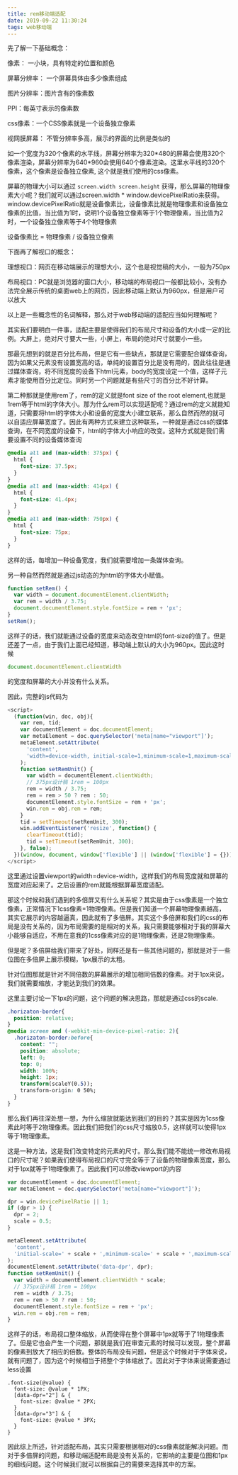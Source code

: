 ```yaml
---
title: rem移动端适配
date: 2019-09-22 11:30:24
tags: web移动端
---
```

先了解一下基础概念：

像素： 一小块，具有特定的位置和颜色

屏幕分辨率： 一个屏幕具体由多少像素组成

图片分辨率：图片含有的像素数

PPI：每英寸表示的像素数

css像素：一个CSS像素就是一个设备独立像素

视网膜屏幕： 不管分辨率多高，展示的界面的比例是类似的

如一个宽度为320个像素的水平线，屏幕分辨率为320\*480的屏幕会使用320个像素渲染，屏幕分辨率为640\*960会使用640个像素渲染。这里水平线的320个像素，这个像素是设备独立像素, 这个就是我们使用的css像素。

屏幕的物理大小可以通过 `screen.width screen.height` 获得，那么屏幕的物理像素大小呢？我们就可以通过screen.width \* window.devicePixelRatio来获得。window.devicePixelRatio就是设备像素比，设备像素比就是物理像素和设备独立像素的比值，当比值为1时，说明1个设备独立像素等于1个物理像素，当比值为2时，一个设备独立像素等于4个物理像素

设备像素比 = 物理像素 / 设备独立像素

下面再了解视口的概念：

理想视口：网页在移动端展示的理想大小，这个也是视觉稿的大小，一般为750px

布局视口：PC就是浏览器的窗口大小，移动端的布局视口一般都比较小，没有办法完全展示传统的桌面web上的网页，因此移动端上默认为960px，但是用户可以放大

以上是一些概念性的名词解释，那么对于web移动端的适配应当如何理解呢？

其实我们要明白一件事，适配主要是使得我们的布局尺寸和设备的大小成一定的比例。大屏上，绝对尺寸要大一些，小屏上，布局的绝对尺寸就要小一些。

那最先想到的就是百分比布局，但是它有一些缺点，那就是它需要配合媒体查询，因为如果父元素没有设置宽高的话，单纯的设置百分比是没有用的，因此往往是通过媒体查询，将不同宽度的设备下html元素，body的宽度设定一个值，这样子元素才能使用百分比定位。同时另一个问题就是有些尺寸的百分比不好计算。

第二种那就是使用rem了，rem的定义就是font size of the root element,也就是1rem等于html的字体大小。那为什么rem可以实现适配呢？通过rem的定义就能知道，只需要将html的字体大小和设备的宽度大小建立联系，那么自然而然的就可以自适应屏幕宽度了。因此有两种方式来建立这种联系，一种就是通过css的媒体查询，在不同宽度的设备下，html的字体大小响应的改变。这种方式就是我们需要设置不同的设备媒体查询

```css
@media all and (max-width: 375px) {
  html {
    font-size: 37.5px;
  }
}
@media all and (max-width: 414px) {
  html {
    font-size: 41.4px;
  }
}
@media all and (max-width: 750px) {
  html {
    font-size: 75px;
  }
}
```
这样的话，每增加一种设备宽度，我们就需要增加一条媒体查询。

另一种自然而然就是通过js动态的为html的字体大小赋值。

```js
function setRem() {
  var width = document.documentElement.clientWidth;
  var rem = width / 3.75;
  document.documentElement.style.fontSize = rem + 'px';
}
setRem();
```

这样子的话，我们就能通过设备的宽度来动态改变html的font-size的值了。但是还差了一点，由于我们上面已经知道，移动端上默认的大小为960px。因此这时候
```js
document.documentElement.clientWidth
```
的宽度和屏幕的大小并没有什么关系。

因此，完整的js代码为

```js
<script>
  (function(win, doc, obj){
    var rem, tid;
    var documentElement = doc.documentElement;
    var metaElement = doc.querySelector('meta[name="viewport"]');
    metaElement.setAttribute(
      'content',
      'width=device-width, initial-scale=1,minimum-scale=1,maximum-scale=1,user-scalable=no'
    );
    function setRemUnit() {
      var width = documentElement.clientWidth;
      // 375px设计稿 1rem = 100px
      rem = width / 3.75;
      rem = rem > 50 ? rem : 50;
      documentElement.style.fontSize = rem + 'px';
      win.rem = obj.rem = rem;
    }
    tid = setTimeout(setRemUnit, 300);
    win.addEventListener('resize', function() {
      clearTimeout(tid);
      tid = setTimeout(setRemUnit, 300);
    }, false);
  })(window, document, window['flexible'] || (window['flexible'] = {}));
</script>
```
这里通过设置viewport的width=device-width，这样我们的布局宽度就和屏幕的宽度对应起来了。之后设置的rem就能根据屏幕宽度适配。

那这个时候和我们遇到的多倍屏又有什么关系呢？其实是由于css像素是一个独立像素，正常情况下1css像素=1物理像素。但是我们知道一个屏幕物理像素越高，其实它展示的内容越逼真，因此就有了多倍屏。其实这个多倍屏和我们的css的布局是没有关系的，因为布局需要的是相对的关系，我只需要能够相对于我的屏幕大小能够自适应，不用在意我的1css像素对应的是1物理像素，还是2物理像素。

但是呢？多倍屏给我们带来了好处，同样还是有一些其他问题的，那就是对于一些位图在多倍屏上展示模糊，1px展示的太粗。

针对位图那就是针对不同倍数的屏幕展示的增加相同倍数的像素。对于1px来说，我们就需要缩放，才能达到我们的效果。

这里主要讨论一下1px的问题，这个问题的解决思路，那就是通过css的scale.

```css
.horizaton-border{
  position: relative;
}
@media screen and (-webkit-min-device-pixel-ratio: 2){
  .horizaton-border:before{
    content: "";
    position: absolute;
    left: 0;
    top: 0;
    width: 100%;
    height: 1px;
    transform(scaleY(0.5));
    transform-origin: 0 50%;
  }
}
```
那么我们再往深处想一想，为什么缩放就能达到我们的目的？其实是因为1css像素此时等于2物理像素。因此我们把我们的css尺寸缩放0.5，这样就可以使得1px等于1物理像素。

这是一种方法，这是我们改变特定的元素的尺寸。那么我们能不能统一修改布局视口的尺寸呢？如果我们使得布局视口的尺寸完全等于了设备的物理像素宽度，那么对于1px就等于1物理像素了。因此我们可以修改viewport的内容
```js
var documentElement = doc.documentElement;
var metaElement = doc.querySelector('meta[name="viewport"]');

dpr = win.devicePixelRatio || 1;
if (dpr > 1) {
  dpr = 2;
  scale = 0.5;
}

metaElement.setAttribute(
  'content',
  'initial-scale=' + scale + ',minimum-scale=' + scale + ',maximum-scale=' + scale + ',user-scalable=no'
);
documentElement.setAttribute('data-dpr', dpr);
function setRemUnit() {
  var width = documentElement.clientWidth * scale;
  // 375px设计稿 1rem = 100px
  rem = width / 3.75;
  rem = rem > 50 ? rem : 50;
  documentElement.style.fontSize = rem + 'px';
  win.rem = obj.rem = rem;
}
```
这样子的话，布局视口整体缩放，从而使得在整个屏幕中1px就等于了1物理像素了。但是它也会产生一个问题，那就是我们在审查元素的时候可以发现，整个屏幕的像素到放大了相应的倍数。整体的布局没有问题，但是这个时候对于字体来说，就有问题了，因为这个时候相当于把整个字体缩放了。因此对于字体来说需要通过less设置

```less
.font-size(@value) {
  font-size: @value * 1PX;
  [data-dpr="2"] & {
    font-size: @value * 2PX;
  }
  [data-dpr="3"] & {
    font-size: @value * 3PX;
  }
}
```

因此综上所述，针对适配布局，其实只需要根据相对的css像素就能解决问题。而对于多倍屏的问题，和移动端适配布局是没有关系的，它影响的主要是位图和1px的细线问题。这个时候我们就可以根据自己的需要来选择其中的方案。